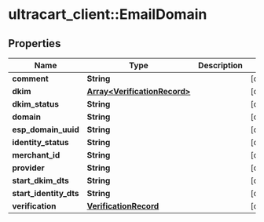 # ultracart_client::EmailDomain

## Properties
Name | Type | Description | Notes
------------ | ------------- | ------------- | -------------
**comment** | **String** |  | [optional] 
**dkim** | [**Array&lt;VerificationRecord&gt;**](VerificationRecord.md) |  | [optional] 
**dkim_status** | **String** |  | [optional] 
**domain** | **String** |  | [optional] 
**esp_domain_uuid** | **String** |  | [optional] 
**identity_status** | **String** |  | [optional] 
**merchant_id** | **String** |  | [optional] 
**provider** | **String** |  | [optional] 
**start_dkim_dts** | **String** |  | [optional] 
**start_identity_dts** | **String** |  | [optional] 
**verification** | [**VerificationRecord**](VerificationRecord.md) |  | [optional] 


